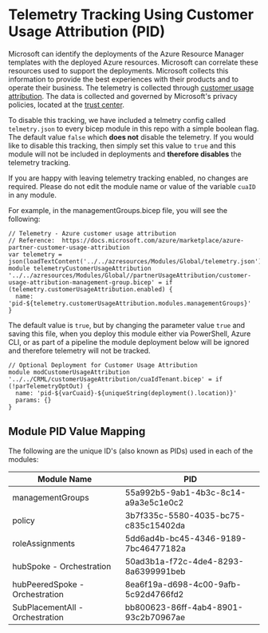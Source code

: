 # Telemetry Tracking Using Customer Usage Attribution (PID)

Microsoft can identify the deployments of the Azure Resource Manager templates with the deployed Azure resources. Microsoft can correlate these resources used to support the deployments. Microsoft collects this information to provide the best experiences with their products and to operate their business. The telemetry is collected through [customer usage attribution](https://docs.microsoft.com/azure/marketplace/azure-partner-customer-usage-attribution). The data is collected and governed by Microsoft's privacy policies, located at the [trust center](https://www.microsoft.com/trustcenter).

To disable this tracking, we have included a telmetry config called `telmetry.json` to every bicep module in this repo with a simple boolean flag. The default value `false` which **does not** disable the telemetry. If you would like to disable this tracking, then simply set this value to `true` and this module will not be included in deployments and **therefore disables** the telemetry tracking.

If you are happy with leaving telemetry tracking enabled, no changes are required. Please do not edit the module name or value of the variable `cuaID` in any module.

For example, in the managementGroups.bicep file, you will see the following:

```bicep
// Telemetry - Azure customer usage attribution
// Reference:  https://docs.microsoft.com/azure/marketplace/azure-partner-customer-usage-attribution
var telemetry = json(loadTextContent('../../azresources/Modules/Global/telemetry.json'))
module telemetryCustomerUsageAttribution '../../azresources/Modules/Global//partnerUsageAttribution/customer-usage-attribution-management-group.bicep' = if (telemetry.customerUsageAttribution.enabled) {
  name: 'pid-${telemetry.customerUsageAttribution.modules.managementGroups}'
}
```

The default value is `true`, but by changing the parameter value `true` and saving this file, when you deploy this module either via PowerShell, Azure CLI, or as part of a pipeline the module deployment below will be ignored and therefore telemetry will not be tracked.

```bicep
// Optional Deployment for Customer Usage Attribution
module modCustomerUsageAttribution '../../CRML/customerUsageAttribution/cuaIdTenant.bicep' = if (!parTelemetryOptOut) {
  name: 'pid-${varCuaid}-${uniqueString(deployment().location)}'
  params: {}
}
```

## Module PID Value Mapping

The following are the unique ID's (also known as PIDs) used in each of the modules:

| Module Name                     | PID                                  |
| ------------------------------- | ------------------------------------ |
| managementGroups                | 55a992b5-9ab1-4b3c-8c14-a9a3e5c1e0c2 |
| policy                          | 3b7f335c-5580-4035-bc75-c835c15402da |
| roleAssignments                 | 5dd6ad4b-bc45-4346-9189-7bc46477182a |
| hubSpoke - Orchestration        | 50ad3b1a-f72c-4de4-8293-8a6399991beb |
| hubPeeredSpoke - Orchestration  | 8ea6f19a-d698-4c00-9afb-5c92d4766fd2 |
| SubPlacementAll - Orchestration | bb800623-86ff-4ab4-8901-93c2b70967ae |